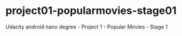 # project01-popularmovies-stage01
Udacity android nano degree - Project 1 - Popular Movies - Stage 1
